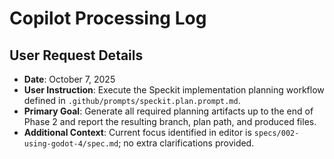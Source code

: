 # Copilot Processing Log

## User Request Details

- **Date**: October 7, 2025
- **User Instruction**: Execute the Speckit implementation planning workflow defined in `.github/prompts/speckit.plan.prompt.md`.
- **Primary Goal**: Generate all required planning artifacts up to the end of Phase 2 and report the resulting branch, plan path, and produced files.
- **Additional Context**: Current focus identified in editor is `specs/002-using-godot-4/spec.md`; no extra clarifications provided.
